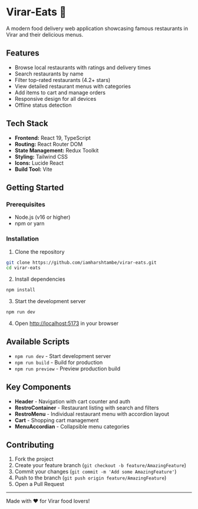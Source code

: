# Virar-Eats 🍕

A modern food delivery web application showcasing famous restaurants in Virar and their delicious menus.

## Features

- Browse local restaurants with ratings and delivery times
- Search restaurants by name
- Filter top-rated restaurants (4.2+ stars)
- View detailed restaurant menus with categories
- Add items to cart and manage orders
- Responsive design for all devices
- Offline status detection

## Tech Stack

- **Frontend:** React 19, TypeScript
- **Routing:** React Router DOM
- **State Management:** Redux Toolkit
- **Styling:** Tailwind CSS
- **Icons:** Lucide React
- **Build Tool:** Vite

## Getting Started

### Prerequisites

- Node.js (v16 or higher)
- npm or yarn

### Installation

1. Clone the repository

```bash
git clone https://github.com/iamharshtambe/virar-eats.git
cd virar-eats
```

2. Install dependencies

```bash
npm install
```

3. Start the development server

```bash
npm run dev
```

4. Open [http://localhost:5173](http://localhost:5173) in your browser

## Available Scripts

- `npm run dev` - Start development server
- `npm run build` - Build for production
- `npm run preview` - Preview production build

## Key Components

- **Header** - Navigation with cart counter and auth
- **RestroContainer** - Restaurant listing with search and filters
- **RestroMenu** - Individual restaurant menu with accordion layout
- **Cart** - Shopping cart management
- **MenuAccordian** - Collapsible menu categories

## Contributing

1. Fork the project
2. Create your feature branch (`git checkout -b feature/AmazingFeature`)
3. Commit your changes (`git commit -m 'Add some AmazingFeature'`)
4. Push to the branch (`git push origin feature/AmazingFeature`)
5. Open a Pull Request

---

Made with ❤️ for Virar food lovers!
